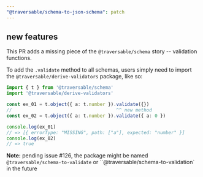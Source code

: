 ```yaml
---
"@traversable/schema-to-json-schema": patch
---
```


## new features

This PR adds a missing piece of the `@traversable/schema` story -- validation functions.

To add the `.validate` method to all schemas, users simply need to import the `@traversable/derive-validators` package, like so:

```typescript
import { t } from '@traversable/schema'
import '@traversable/derive-validators'

const ex_01 = t.object({ a: t.number }).validate({})
//                                      ^^ new method
const ex_02 = t.object({ a: t.number }).validate({ a: 0 })

console.log(ex_01)
// => [{ errorType: "MISSING", path: ["a"], expected: "number" }]
console.log(ex_02)
// => true
```

**Note:** pending issue #126, the package might be named `@traversable/schema-to-validate` or ``@traversable/schema-to-validation` in the future
